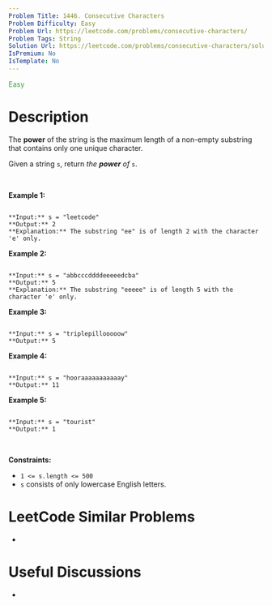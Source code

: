 ```yaml
---
Problem Title: 1446. Consecutive Characters
Problem Difficulty: Easy
Problem Url: https://leetcode.com/problems/consecutive-characters/
Problem Tags: String
Solution Url: https://leetcode.com/problems/consecutive-characters/solution/
IsPremium: No
IsTemplate: No
---
```


<span style="color: rgb(67, 160, 71);">Easy</span>

# Description

The **power** of the string is the maximum length of a non-empty substring that contains only one unique character.


Given a string `s`, return *the **power** of* `s`.


 


**Example 1:**



```

**Input:** s = "leetcode"
**Output:** 2
**Explanation:** The substring "ee" is of length 2 with the character 'e' only.

```

**Example 2:**



```

**Input:** s = "abbcccddddeeeeedcba"
**Output:** 5
**Explanation:** The substring "eeeee" is of length 5 with the character 'e' only.

```

**Example 3:**



```

**Input:** s = "triplepillooooow"
**Output:** 5

```

**Example 4:**



```

**Input:** s = "hooraaaaaaaaaaay"
**Output:** 11

```

**Example 5:**



```

**Input:** s = "tourist"
**Output:** 1

```

 


**Constraints:**


* `1 <= s.length <= 500`
* `s` consists of only lowercase English letters.




# LeetCode Similar Problems

- []()

# Useful Discussions

- []()
